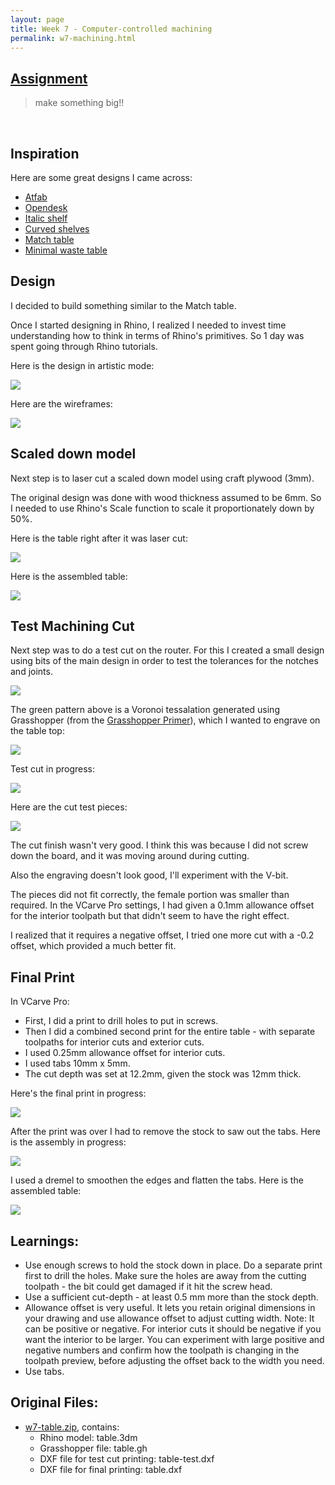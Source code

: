 ```yaml
---
layout: page
title: Week 7 - Computer-controlled machining
permalink: w7-machining.html
---
```


## [Assignment](http://academy.cba.mit.edu/classes/computer_machining/index.html)

> make something big!!   

&nbsp;

## Inspiration

Here are some great designs I came across:
 
* [Atfab](http://atfab.co/cnc-furniture/)
* [Opendesk](https://www.opendesk.cc/designs)
* [Italic shelf](www.ronen-kadushin.com/index.php/open-design/italic-shelf/)
* [Curved shelves](http://www.pedroterralab.com/open-source-furniture/)
* [Match table](http://supershape.org/Produktside_8.html)
* [Minimal waste table](http://design-milk.com/plus-table-by-fraaiheid/?utm_source=feedburner&utm_campaign=Feed:+design-milk+(Design+Milk))

## Design

I decided to build something similar to the Match table. 

Once I started designing in Rhino, I realized I needed to invest time understanding how to think in terms of Rhino's primitives. So
1 day was spent going through Rhino tutorials.

Here is the design in artistic mode:

<img src="images/w7-table-rhino-render.jpg"/>

Here are the wireframes:

<img src="images/w7-table-rhino-wireframe.jpg"/>

## Scaled down model

Next step is to laser cut a scaled down model using craft plywood (3mm). 

The original design was done with wood thickness assumed to be 6mm. So I needed to use Rhino's Scale function to scale 
it proportionately down by 50%.

Here is the table right after it was laser cut: 

<img src="images/w7-table-laser-cut.jpg"/>

Here is the assembled table:

<img src="images/w7-table-scaled-down.jpg"/>


## Test Machining Cut

Next step was to do a test cut on the router. For this I created a small design using bits of the main design in order to test
the tolerances for the notches and joints.

<img src="images/w7-table-test-design.jpg"/>

The green pattern above is a Voronoi tessalation generated using Grasshopper 
(from the [Grasshopper Primer](http://www.grasshopper3d.com/profiles/blogs/third-edition-of-the-grasshopper-primer-foundations-released)), 
which I wanted to engrave on the table top:

<img src="images/w7-table-tessalation.jpg"/>

Test cut in progress:

<img src="images/w7-table-test-in-progress.jpg"/>

Here are the cut test pieces:

<img src="images/w7-table-test-output.jpg"/>

The cut finish wasn't very good. I think this was because I did not screw down the board, and it was moving around during cutting.

Also the engraving doesn't look good, I'll experiment with the V-bit. 

The pieces did not fit correctly, the female portion was smaller than required. In the VCarve Pro settings, I had given a 
0.1mm allowance offset for the interior toolpath but that didn't seem to have the right effect. 
 
I realized that it requires a negative offset, I tried one more cut with a -0.2 offset, which provided a much better fit. 


## Final Print

In VCarve Pro: 

* First, I did a print to drill holes to put in screws. 
* Then I did a combined second print for the entire table - with separate toolpaths for interior cuts and exterior cuts.
* I used 0.25mm allowance offset for interior cuts.
* I used tabs 10mm x 5mm.
* The cut depth was set at 12.2mm, given the stock was 12mm thick.

Here's the final print in progress: 

<img src="images/w7-table-final-print.jpg"/>

After the print was over I had to remove the stock to saw out the tabs. Here is the assembly in progress:

<img src="images/w7-table-assembly.jpg"/>

I used a dremel to smoothen the edges and flatten the tabs. Here is the assembled table:

<img src="images/w7-table-assembled.jpg"/>

## Learnings:

* Use enough screws to hold the stock down in place. Do a separate print first to drill the holes. Make sure the holes are 
    away from the cutting toolpath - the bit could get damaged if it hit the screw head. 
* Use a sufficient cut-depth - at least 0.5 mm more than the stock depth.
* Allowance offset is very useful. It lets you retain original dimensions in your drawing and use allowance offset to adjust 
    cutting width. Note: It can be positive or negative. For interior cuts it should be negative if you want the interior to be larger.
    You can experiment with large positive and negative numbers and confirm how the toolpath is changing in the toolpath preview, before
    adjusting the offset back to the width you need.
* Use tabs.

## Original Files:

* [w7-table.zip](files/w7-table.zip), contains:
    * Rhino model: table.3dm
    * Grasshopper file: table.gh
    * DXF file for test cut printing: table-test.dxf
    * DXF file for final printing: table.dxf

